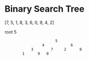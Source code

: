 # Binary Search Tree

[7, 5, 1, 8, 3, 6, 0, 9, 4, 2] 

root 5

```
                       5
                 4            6
            3        7     2      8
        1      9   0                       
```